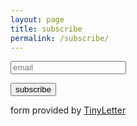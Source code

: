 ```yaml
---
layout: page
title: subscribe
permalink: /subscribe/
---
```


 <form style="text-align:left;" action="https://tinyletter.com/likemagic" method="post" target="_blank">
    <p><input type="text" name="email" id="tlemail" data-behavior="placeholder" placeholder="email"/></p>
    <input type="hidden" value="1" name="embed"/>
    <input type="submit" value="subscribe"/>

</form>

<aside class="share">
  <p>form provided by <a href="https://tinyletter.com/" target="_blank">TinyLetter</a></p>
</aside>

